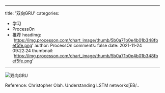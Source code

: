 
---
title: '双向GRU'
categories: 
 - 学习
 - ProcessOn
 - 推荐
headimg: 'https://img.processon.com/chart_image/thumb/5b0a71b0e4b01b348fbef5fe.png'
author: ProcessOn
comments: false
date: 2021-11-24 09:22:24
thumbnail: 'https://img.processon.com/chart_image/thumb/5b0a71b0e4b01b348fbef5fe.png'
---

<div>   
<img class="thumb" alt="双向GRU" src="https://img.processon.com/chart_image/thumb/5b0a71b0e4b01b348fbef5fe.png" referrerpolicy="no-referrer">
<p>Reference:
Christopher Olah. Understanding LSTM networks[EB/..</p>  
</div>
            